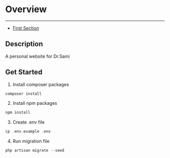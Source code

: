 # Overview

---

- [First Section](#section-1)

<a name="section-1"></a>
## Description

A personal website for Dr.Sami

<a name="section-2"></a>
## Get Started

1. Install composer packages
```php
composer install
```
2. Install npm packages
```php
npm install
```
3. Create .env file
```php
cp .env.example .env
``` 
4. Run migration file
```php
php artisan migrate --seed
``` 

